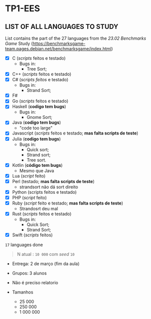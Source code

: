 # TP1-EES

## LIST OF ALL LANGUAGES TO STUDY

List contains the part of the 27 languages from the *23.02 Benchmarks Game* Study (https://benchmarksgame-team.pages.debian.net/benchmarksgame/index.html)

- [X] C (*scripts* feitos e testado)
    - Bugs in:
      - Tree Sort;
- [X] C++ (*scripts* feitos e testado)
- [X] C# (*scripts feitos* e testado)
    - Bugs in:
      - Strand Sort;
- [X] F#
- [X] Go (*scripts* feitos e testado)
- [X] Haskell (**codigo tem bugs**)
  - Bugs in:
    - Gnome Sort;
- [X] Java (**codigo tem bugs**)
  - "code too large"
- [X] Javascript (*scripts* feitos e testado; **mas falta scripts de teste**)
- [X] Julia (**codigo tem bugs**)
  - Bugs in:
      - Quick sort;
      - Strand sort;
      - Tree sort.
- [X] Kotlin (**código tem bugs**)
  - Mesmo que Java
- [X] Lua (*script* feito)
- [X] Perl (testado; **mas falta scripts de teste**)
    - strandsort não dá sort direito
- [X] Python (scripts feitos e testado)
- [X] PHP (*script* feito)
- [X] Ruby (*script* feito e testado; **mas falta scripts de teste**)
    - Strandosrt deu mal
- [X] Rust (*scripts* feitos e testado)
  - Bugs in:
    - Quick Sort;
    - Strand Sort;
- [X] Swift (*scripts* feitos)

`17` languages done

> N atual : `10 000` com *seed* `10`

- Entrega: 2 de março (fim da aula)
- Grupos: 3 alunos
- Não é preciso relatorio
- Tamanhos

  - 25 000
  - 250 000
  - 1 000 000
